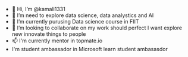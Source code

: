 - 👋 Hi, I’m @kamali1331
- 👀 I’m need to explore data science, data analystics and AI 
- 🌱 I’m currently purusing Data science course in FIIT 
- 💞️ I’m looking to collaborate on my work should perfect
      I want explore new innovate things to people 
- 📫 I'm currently mentor in topmate.io
- I'm student ambassador in Microsoft learn student ambasasdor

<!---
kamali1331/kamali1331 is a ✨ special ✨ repository because its `README.md` (this file) appears on your GitHub profile.
You can click the Preview link to take a look at your changes.
--->
